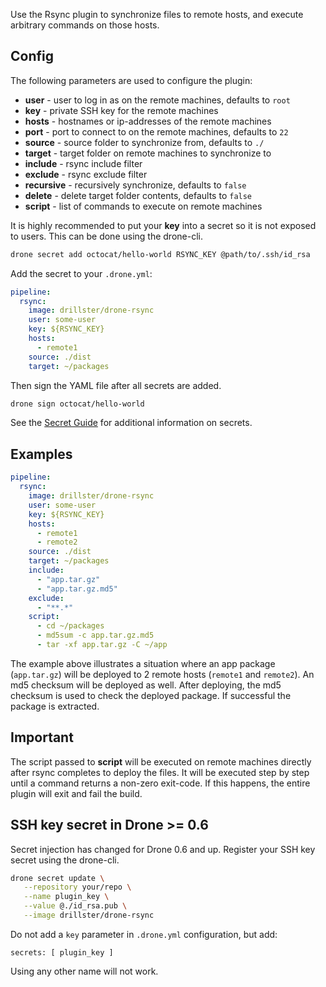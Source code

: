 Use the Rsync plugin to synchronize files to remote hosts, and execute arbitrary commands on those hosts.

## Config
The following parameters are used to configure the plugin:
- **user** - user to log in as on the remote machines, defaults to `root`
- **key** - private SSH key for the remote machines
- **hosts** - hostnames or ip-addresses of the remote machines
- **port** - port to connect to on the remote machines, defaults to `22`
- **source** - source folder to synchronize from, defaults to `./`
- **target** - target folder on remote machines to synchronize to
- **include** - rsync include filter
- **exclude** - rsync exclude filter
- **recursive** - recursively synchronize, defaults to `false`
- **delete** - delete target folder contents, defaults to `false`
- **script** - list of commands to execute on remote machines

It is highly recommended to put your **key** into a secret so it is not exposed to users. This can be done using the drone-cli.

```sh
drone secret add octocat/hello-world RSYNC_KEY @path/to/.ssh/id_rsa
```

Add the secret to your `.drone.yml`:
```yaml
pipeline:
  rsync:
    image: drillster/drone-rsync
    user: some-user
    key: ${RSYNC_KEY}
    hosts:
      - remote1
    source: ./dist
    target: ~/packages
```

Then sign the YAML file after all secrets are added.

```sh
drone sign octocat/hello-world
```

See the [Secret Guide](http://readme.drone.io/usage/secret-guide/) for additional information on secrets.

## Examples
```yaml
pipeline:
  rsync:
    image: drillster/drone-rsync
    user: some-user
    key: ${RSYNC_KEY}
    hosts:
      - remote1
      - remote2
    source: ./dist
    target: ~/packages
    include:
      - "app.tar.gz"
      - "app.tar.gz.md5"
    exclude:
      - "**.*"
    script:
      - cd ~/packages
      - md5sum -c app.tar.gz.md5
      - tar -xf app.tar.gz -C ~/app
```

The example above illustrates a situation where an app package (`app.tar.gz`) will be deployed to 2 remote hosts (`remote1` and `remote2`). An md5 checksum will be deployed as well. After deploying, the md5 checksum is used to check the deployed package. If successful the package is extracted.

## Important
The script passed to **script** will be executed on remote machines directly after rsync completes to deploy the files. It will be executed step by step until a command returns a non-zero exit-code. If this happens, the entire plugin will exit and fail the build.


## SSH key secret in Drone >= 0.6

Secret injection has changed for Drone 0.6 and up. Register your SSH key secret using the drone-cli.

```sh
drone secret update \
   --repository your/repo \
   --name plugin_key \
   --value @./id_rsa.pub \
   --image drillster/drone-rsync
```

Do not add a `key` parameter in `.drone.yml` configuration, but add:

```
secrets: [ plugin_key ]
```

Using any other name will not work.
